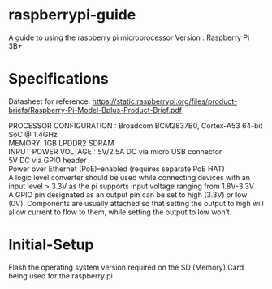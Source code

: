 # raspberrypi-guide
A guide to using the raspberry pi microprocessor
Version : Raspberry Pi 3B+
# Specifications
Datasheet for reference: 
https://static.raspberrypi.org/files/product-briefs/Raspberry-Pi-Model-Bplus-Product-Brief.pdf

PROCESSOR CONFIGURATION : Broadcom BCM2837B0, Cortex-A53 64-bit SoC @ 1.4GHz <br/>
MEMORY: 1GB LPDDR2 SDRAM<br/>
INPUT POWER VOLTAGE : 5V/2.5A DC via micro USB connector<br/>
                      5V DC via GPIO header<br/>
                      Power over Ethernet (PoE)–enabled (requires separate PoE HAT)<br/>
A logic level converter should be used while connecting devices with an input level > 3.3V as the pi supports input voltage ranging from 1.8V-3.3V<br/>
A GPIO pin designated as an output pin can be set to high (3.3V) or low (0V). Components are usually attached so that setting the output to high will allow current to flow to them, while setting the output to low won’t. <br/>


# Initial-Setup
Flash the operating system version required on the SD (Memory) Card being used for the raspberry pi. 
